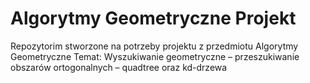 # Algorytmy Geometryczne Projekt

Repozytorim stworzone na potrzeby projektu z przedmiotu Algorytmy Geometryczne
Temat: Wyszukiwanie geometryczne – przeszukiwanie obszarów ortogonalnych – quadtree oraz kd-drzewa